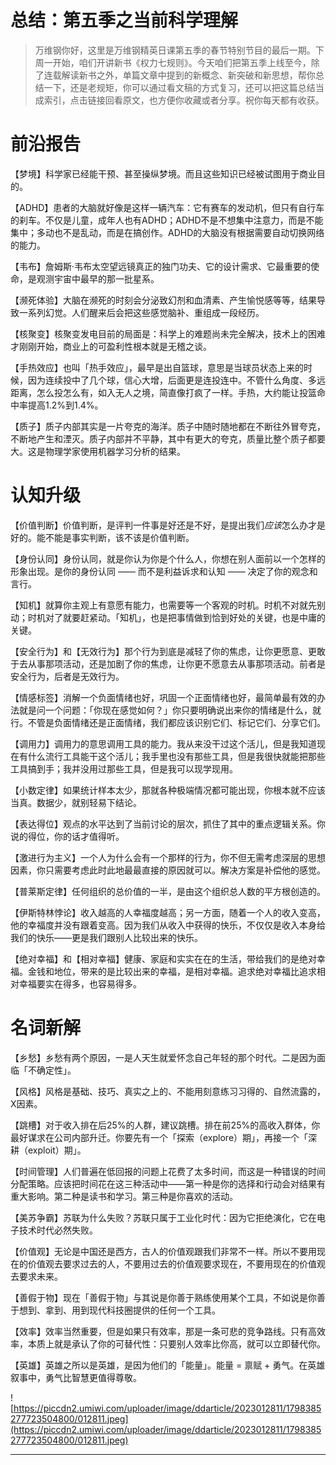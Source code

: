 # 总结：第五季之当前科学理解

> 万维钢你好，这里是万维钢精英日课第五季的春节特别节目的最后一期。下周一开始，咱们开讲新书《权力七规则》。今天咱们把第五季上线至今，除了连载解读新书之外，单篇文章中提到的新概念、新突破和新思想，帮你总结一下，还是老规矩，你可以通过看文稿的方式复习，还可以把这篇总结当成索引，点击链接回看原文，也方便你收藏或者分享。祝你每天都有收获。

# 前沿报告

【梦境】科学家已经能干预、甚至操纵梦境。而且这些知识已经被试图用于商业目的。

【ADHD】患者的大脑就好像是这样一辆汽车：它有赛车的发动机，但只有自行车的刹车。不仅是儿童，成年人也有ADHD；ADHD不是不想集中注意力，而是不能集中；多动也不是乱动，而是在搞创作。ADHD的大脑没有根据需要自动切换网络的能力。

【韦布】詹姆斯·韦布太空望远镜真正的独门功夫、它的设计需求、它最重要的使命，是观测宇宙中最早的那一批星系。

【濒死体验】大脑在濒死的时刻会分泌致幻剂和血清素、产生愉悦感等等，结果导致一系列幻觉。人们醒来后会把这些感觉脑补、重组成一段经历。

【核聚变】核聚变发电目前的局面是：科学上的难题尚未完全解决，技术上的困难才刚刚开始，商业上的可盈利性根本就是无稽之谈。

【手热效应】也叫「热手效应」，最早是出自篮球，意思是当球员状态上来的时候，因为连续投中了几个球，信心大增，后面更是连投连中。不管什么角度、多远距离，怎么投怎么有，如入无人之境，简直像打疯了一样。手热，大约能让投篮命中率提高1.2%到1.4%。

【质子】质子内部其实是一片夸克的海洋。质子中随时随地都在不断往外冒夸克，不断地产生和湮灭。质子内部并不平静，其中有更大的夸克，质量比整个质子都要大。这是物理学家使用机器学习分析的结果。

# 认知升级

【价值判断】价值判断，是评判一件事是好还是不好，是提出我们*应该*怎么办才是好的。能不能是事实判断，该不该是价值判断。

【身份认同】身份认同，就是你认为你是个什么人，你想在别人面前以一个怎样的形象出现。是你的身份认同 —— 而不是利益诉求和认知 —— 决定了你的观念和言行。

【知机】就算你主观上有意愿有能力，也需要等一个客观的时机。时机不对就先别动；时机对了就要赶紧动。「知机」，也是把事情做到恰到好处的关键，也是中庸的关键。

【安全行为】和【无效行为】那个行为到底是减轻了你的焦虑，让你更愿意、更敢于去从事那项活动，还是加剧了你的焦虑，让你更不愿意去从事那项活动。前者是安全行为，后者是无效行为。

【情感标签】消解一个负面情绪也好，巩固一个正面情绪也好，最简单最有效的办法就是问一个问题：「你现在感觉如何？」你只要明确说出来你的情绪是什么，就行。不管是负面情绪还是正面情绪，我们都应该识别它们、标记它们、分享它们。

【调用力】调用力的意思调用工具的能力。我从来没干过这个活儿，但是我知道现在有什么流行工具能干这个活儿；我手里也没有那些工具，但是我很快就能把那些工具搞到手；我并没用过那些工具，但是我可以现学现用。

【小数定律】如果统计样本太少，那就各种极端情况都可能出现，你根本就不应该当真。数据少，就别轻易下结论。

【表达得位】观点的水平达到了当前讨论的层次，抓住了其中的重点逻辑关系。你说的得位，你的话才值得听。

【激进行为主义】一个人为什么会有一个那样的行为，你不但无需考虑深层的思想因素，你只需要考虑此时此地最最直接的原因就可以。解决方案是补偿他的感觉。

【普莱斯定律】任何组织的总价值的一半，是由这个组织总人数的平方根创造的。

【伊斯特林悖论】收入越高的人幸福度越高；另一方面，随着一个人的收入变高，他的幸福度并没有跟着变高。因为我们从收入中获得的快乐，不仅仅是收入本身给我们的快乐——更是我们跟别人比较出来的快乐。

【绝对幸福】和【相对幸福】健康、家庭和实实在在的生活，带给我们的是绝对幸福。金钱和地位，带来的是比较出来的幸福，是相对幸福。追求绝对幸福比追求相对幸福要实在得多，也容易得多。

# 名词新解

【乡愁】乡愁有两个原因，一是人天生就爱怀念自己年轻的那个时代。二是因为面临「不确定性」。

【风格】风格是基础、技巧、真实之上的、不能用刻意练习习得的、自然流露的，X因素。

【跳槽】对于收入排在后25%的人群，建议跳槽。排在前25%的高收入群体，你最好谋求在公司内部升迁。你要先有一个「探索（explore）期」，再接一个「深耕（exploit）期」。

【时间管理】人们普遍在低回报的问题上花费了太多时间，而这是一种错误的时间分配策略。应该把时间花在这三种活动中——第一种是你的选择和行动会对结果有重大影响。第二种是读书和学习。第三种是你喜欢的活动。

【美苏争霸】苏联为什么失败？苏联只属于工业化时代：因为它拒绝演化，它在电子技术时代必然失败。

【价值观】无论是中国还是西方，古人的价值观跟我们非常不一样。所以不要用现在的价值观去要求过去的人，不要用过去的价值观要求现在，不要用现在的价值观去要求未来。

【善假于物】现在「善假于物」与其说是你善于熟练使用某个工具，不如说是你善于想到、拿到、用到现代科技圈提供的任何一个工具。

【效率】效率当然重要，但是如果只有效率，那是一条可悲的竞争路线。只有高效率，本质上就是承认了你的可替代性：只要别人效率比你高，就可以立即替代你。

【英雄】英雄之所以是英雄，是因为他们的「能量」。能量 = 禀赋 + 勇气。在英雄叙事中，勇气比智慧更值得尊敬。

![https://piccdn2.umiwi.com/uploader/image/ddarticle/2023012811/1798385277723504800/012811.jpeg](https://piccdn2.umiwi.com/uploader/image/ddarticle/2023012811/1798385277723504800/012811.jpeg)

---
